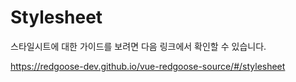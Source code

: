 # Stylesheet

스타일시트에 대한 가이드를 보려면 다음 링크에서 확인할 수 있습니다.

https://redgoose-dev.github.io/vue-redgoose-source/#/stylesheet
